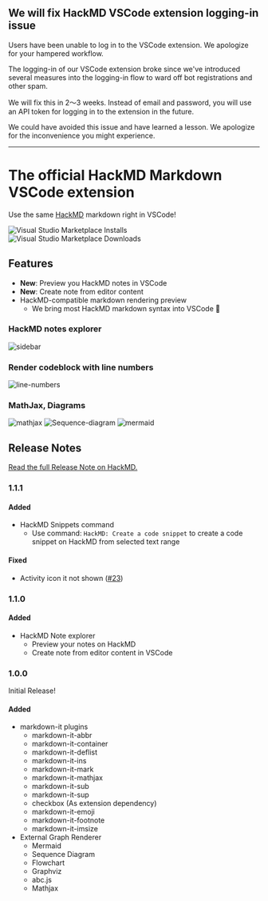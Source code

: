 ## We will fix HackMD VSCode extension logging-in issue

Users have been unable to log in to the VSCode extension. We apologize for your hampered workflow.

The logging-in of our VSCode extension broke since we've introduced several measures into the logging-in flow to ward off bot registrations and other spam. 

We will fix this in 2～3 weeks. Instead of email and password, you will use an API token for logging in to the extension in the future.

We could have avoided this issue and have learned a lesson. We apologize for the inconvenience you might experience.

----

# The official HackMD Markdown VSCode extension

Use the same [HackMD](https://hackmd.io) markdown right in VSCode!

![Visual Studio Marketplace Installs](https://img.shields.io/visual-studio-marketplace/i/HackMD.vscode-hackmd)
![Visual Studio Marketplace Downloads](https://img.shields.io/visual-studio-marketplace/d/HackMD.vscode-hackmd)

## Features

- **New**: Preview you HackMD notes in VSCode
- **New**: Create note from editor content
- HackMD-compatible markdown rendering preview
  - We bring most HackMD markdown syntax into VSCode :tada:

### HackMD notes explorer

![sidebar](https://i.imgur.com/N5dS5HG.png)

### Render codeblock with line numbers

![line-numbers](https://i.imgur.com/X31HZqm.png)

### MathJax, Diagrams

![mathjax](https://i.imgur.com/6vpxBbo.png)
![Sequence-diagram](https://i.imgur.com/pinXrf6.png)
![mermaid](https://i.imgur.com/M15g6It.png)

## Release Notes

[Read the full Release Note on HackMD.][release-notes]

[release-notes]: https://bit.ly/2VXRTrq

### 1.1.1

#### Added

- HackMD Snippets command
  - Use command: `HackMD: Create a code snippet` to create a code snippet on HackMD from selected text range

#### Fixed

- Activity icon it not shown ([#23](https://github.com/hackmdio/vscode-hackmd/issues/23))

### 1.1.0

#### Added

- HackMD Note explorer
  - Preview your notes on HackMD
  - Create note from editor content in VSCode

### 1.0.0

Initial Release!

#### Added

- markdown-it plugins
  - markdown-it-abbr
  - markdown-it-container
  - markdown-it-deflist
  - markdown-it-ins
  - markdown-it-mark
  - markdown-it-mathjax
  - markdown-it-sub
  - markdown-it-sup
  - checkbox (As extension dependency)
  - markdown-it-emoji
  - markdown-it-footnote
  - markdown-it-imsize
- External Graph Renderer
  - Mermaid
  - Sequence Diagram
  - Flowchart
  - Graphviz
  - abc.js
  - Mathjax
